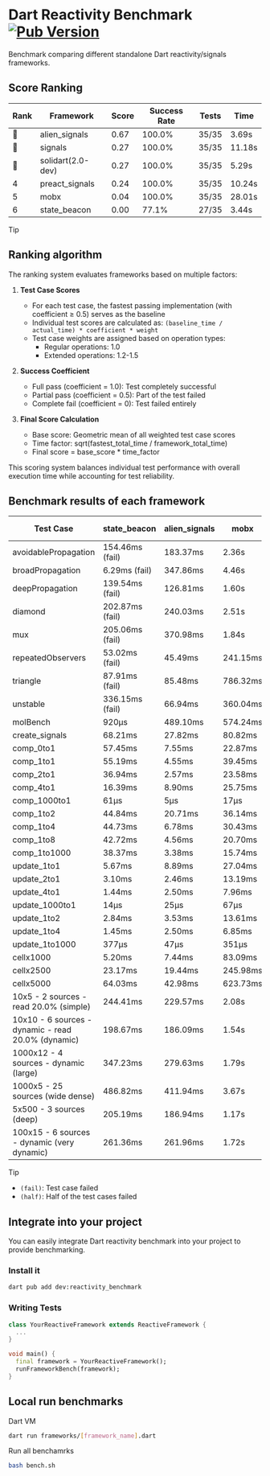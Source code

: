 # Dart Reactivity Benchmark [![Pub Version](https://img.shields.io/pub/v/reactivity_benchmark)](https://pub.dev/packages/reactivity_benchmark)

Benchmark comparing different standalone Dart reactivity/signals frameworks.

## Score Ranking

<!-- ranking start -->
| Rank | Framework | Score | Success Rate | Tests | Time |
|------|-----------|-------|--------------|-------|------|
| 🥇 | alien_signals | 0.67 | 100.0% | 35/35 | 3.69s |
| 🥈 | signals | 0.27 | 100.0% | 35/35 | 11.18s |
| 🥉 | solidart(2.0-dev) | 0.27 | 100.0% | 35/35 | 5.29s |
| 4 | preact_signals | 0.24 | 100.0% | 35/35 | 10.24s |
| 5 | mobx | 0.04 | 100.0% | 35/35 | 28.01s |
| 6 | state_beacon | 0.00 | 77.1% | 27/35 | 3.44s |

<!-- ranking end -->

> [!TIP]
> ## Ranking algorithm
>
> The ranking system evaluates frameworks based on multiple factors:
>
> 1. **Test Case Scores**
>    - For each test case, the fastest passing implementation (with coefficient ≥ 0.5) serves as the baseline
>    - Individual test scores are calculated as: `(baseline_time / actual_time) * coefficient * weight`
>    - Test case weights are assigned based on operation types:
>      - Regular operations: 1.0
>      - Extended operations: 1.2-1.5
>
> 2. **Success Coefficient**
>    - Full pass (coefficient = 1.0): Test completely successful
>    - Partial pass (coefficient = 0.5): Part of the test failed
>    - Complete fail (coefficient = 0): Test failed entirely
>
> 3. **Final Score Calculation**
>    - Base score: Geometric mean of all weighted test case scores
>    - Time factor: sqrt(fastest_total_time / framework_total_time)
>    - Final score = base_score * time_factor
>
> This scoring system balances individual test performance with overall execution time while accounting for test reliability.

## Benchmark results of each framework

<!-- test-case start -->
| Test Case | state_beacon | alien_signals | mobx | solidart(2.0-dev) | signals | preact_signals |
|---|---|---|---|---|---|---|
| avoidablePropagation | 154.46ms (fail) | 183.37ms | 2.36s | 273.11ms | 208.72ms | 202.90ms |
| broadPropagation | 6.29ms (fail) | 347.86ms | 4.46s | 505.87ms | 447.98ms | 448.44ms |
| deepPropagation | 139.54ms (fail) | 126.81ms | 1.60s | 171.11ms | 173.38ms | 175.38ms |
| diamond | 202.87ms (fail) | 240.03ms | 2.51s | 353.41ms | 278.74ms | 303.45ms |
| mux | 205.06ms (fail) | 370.98ms | 1.84s | 448.77ms | 405.62ms | 399.84ms |
| repeatedObservers | 53.02ms (fail) | 45.49ms | 241.15ms | 81.36ms | 44.65ms | 40.24ms |
| triangle | 87.91ms (fail) | 85.48ms | 786.32ms | 117.95ms | 102.00ms | 98.44ms |
| unstable | 336.15ms (fail) | 66.94ms | 360.04ms | 96.35ms | 81.51ms | 70.33ms |
| molBench | 920μs | 489.10ms | 574.24ms | 494.05ms | 487.56ms | 490.43ms |
| create_signals | 68.21ms | 27.82ms | 80.82ms | 75.90ms | 26.44ms | 5.59ms |
| comp_0to1 | 57.45ms | 7.55ms | 22.87ms | 28.23ms | 11.84ms | 19.00ms |
| comp_1to1 | 55.19ms | 4.55ms | 39.45ms | 40.57ms | 27.83ms | 13.74ms |
| comp_2to1 | 36.94ms | 2.57ms | 23.58ms | 26.74ms | 9.13ms | 18.16ms |
| comp_4to1 | 16.39ms | 8.90ms | 25.75ms | 15.64ms | 1.89ms | 17.69ms |
| comp_1000to1 | 61μs | 5μs | 17μs | 18μs | 5μs | 5μs |
| comp_1to2 | 44.84ms | 20.71ms | 36.14ms | 38.61ms | 13.74ms | 24.93ms |
| comp_1to4 | 44.73ms | 6.78ms | 30.43ms | 22.43ms | 10.26ms | 22.04ms |
| comp_1to8 | 42.72ms | 4.56ms | 20.70ms | 24.80ms | 8.55ms | 9.46ms |
| comp_1to1000 | 38.37ms | 3.38ms | 15.74ms | 17.15ms | 4.29ms | 6.49ms |
| update_1to1 | 5.67ms | 8.89ms | 27.04ms | 15.95ms | 9.04ms | 8.73ms |
| update_2to1 | 3.10ms | 2.46ms | 13.19ms | 7.81ms | 4.48ms | 4.25ms |
| update_4to1 | 1.44ms | 2.50ms | 7.96ms | 4.00ms | 2.23ms | 2.17ms |
| update_1000to1 | 14μs | 25μs | 67μs | 40μs | 22μs | 21μs |
| update_1to2 | 2.84ms | 3.53ms | 13.61ms | 8.05ms | 4.48ms | 4.62ms |
| update_1to4 | 1.45ms | 2.50ms | 6.85ms | 4.03ms | 2.25ms | 2.16ms |
| update_1to1000 | 377μs | 47μs | 351μs | 171μs | 43μs | 2.19ms |
| cellx1000 | 5.20ms | 7.44ms | 83.09ms | 11.97ms | 9.65ms | 9.76ms |
| cellx2500 | 23.17ms | 19.44ms | 245.98ms | 34.67ms | 31.37ms | 26.03ms |
| cellx5000 | 64.03ms | 42.98ms | 623.73ms | 75.19ms | 66.14ms | 69.27ms |
| 10x5 - 2 sources - read 20.0% (simple) | 244.41ms | 229.57ms | 2.08s | 357.88ms | 522.01ms | 445.97ms |
| 10x10 - 6 sources - dynamic - read 20.0% (dynamic) | 198.67ms | 186.09ms | 1.54s | 244.29ms | 284.30ms | 270.57ms |
| 1000x12 - 4 sources - dynamic (large) | 347.23ms | 279.63ms | 1.79s | 458.27ms | 3.75s | 3.66s |
| 1000x5 - 25 sources (wide dense) | 486.82ms | 411.94ms | 3.67s | 599.16ms | 3.45s | 2.69s |
| 5x500 - 3 sources (deep) | 205.19ms | 186.94ms | 1.17s | 259.69ms | 224.19ms | 223.47ms |
| 100x15 - 6 sources - dynamic (very dynamic) | 261.36ms | 261.96ms | 1.72s | 380.96ms | 480.71ms | 453.51ms |

<!-- test-case end -->

> [!TIP]
> - `(fail)`: Test case failed
> - `(half)`: Half of the test cases failed

## Integrate into your project

You can easily integrate Dart reactivity benchmark into your project to provide benchmarking.

### Install it

```bash
dart pub add dev:reactivity_benchmark
```

### Writing Tests

```dart
class YourReactiveFramework extends ReactiveFramework {
  ...
}

void main() {
  final framework = YourReactiveFramework();
  runFrameworkBench(framework);
}
```

## Local run benchmarks

Dart VM
```bash
dart run frameworks/[framework_name].dart
```

Run all benchamrks
```bash
bash bench.sh
```
